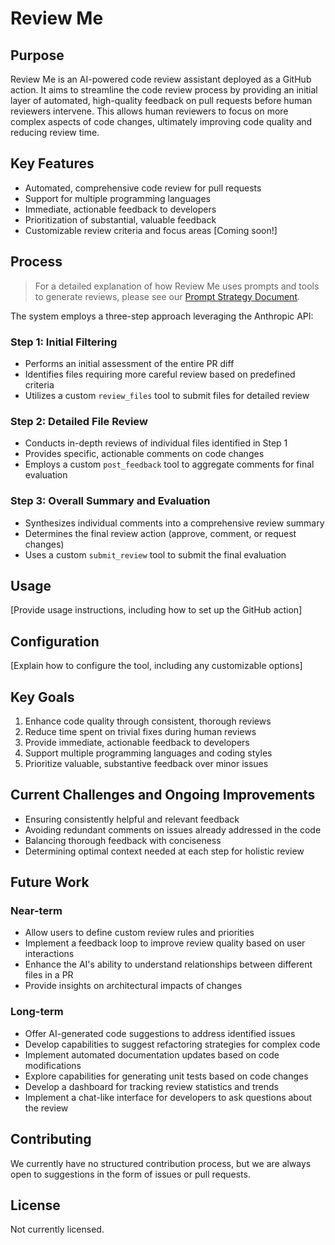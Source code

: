 # Review Me

## Purpose

Review Me is an AI-powered code review assistant deployed as a GitHub action. It aims to streamline the code review
process by providing an initial layer of automated, high-quality feedback on pull requests before human reviewers
intervene. This allows human reviewers to focus on more complex aspects of code changes, ultimately improving code
quality and reducing review time.

## Key Features

- Automated, comprehensive code review for pull requests
- Support for multiple programming languages
- Immediate, actionable feedback to developers
- Prioritization of substantial, valuable feedback
- Customizable review criteria and focus areas [Coming soon!]

## Process

> For a detailed explanation of how Review Me uses prompts and tools to generate reviews,
> please see our [Prompt Strategy Document](./docs/prompt-strategy.md).

The system employs a three-step approach leveraging the Anthropic API:

### Step 1: Initial Filtering

- Performs an initial assessment of the entire PR diff
- Identifies files requiring more careful review based on predefined criteria
- Utilizes a custom `review_files` tool to submit files for detailed review

### Step 2: Detailed File Review

- Conducts in-depth reviews of individual files identified in Step 1
- Provides specific, actionable comments on code changes
- Employs a custom `post_feedback` tool to aggregate comments for final evaluation

### Step 3: Overall Summary and Evaluation

- Synthesizes individual comments into a comprehensive review summary
- Determines the final review action (approve, comment, or request changes)
- Uses a custom `submit_review` tool to submit the final evaluation

## Usage

[Provide usage instructions, including how to set up the GitHub action]

## Configuration

[Explain how to configure the tool, including any customizable options]

## Key Goals

1. Enhance code quality through consistent, thorough reviews
2. Reduce time spent on trivial fixes during human reviews
3. Provide immediate, actionable feedback to developers
4. Support multiple programming languages and coding styles
5. Prioritize valuable, substantive feedback over minor issues

## Current Challenges and Ongoing Improvements

- Ensuring consistently helpful and relevant feedback
- Avoiding redundant comments on issues already addressed in the code
- Balancing thorough feedback with conciseness
- Determining optimal context needed at each step for holistic review

## Future Work

### Near-term

- Allow users to define custom review rules and priorities
- Implement a feedback loop to improve review quality based on user interactions
- Enhance the AI's ability to understand relationships between different files in a PR
- Provide insights on architectural impacts of changes

### Long-term

- Offer AI-generated code suggestions to address identified issues
- Develop capabilities to suggest refactoring strategies for complex code
- Implement automated documentation updates based on code modifications
- Explore capabilities for generating unit tests based on code changes
- Develop a dashboard for tracking review statistics and trends
- Implement a chat-like interface for developers to ask questions about the review

## Contributing

We currently have no structured contribution process,
but we are always open to suggestions in the form of issues or pull requests.

## License

Not currently licensed.
